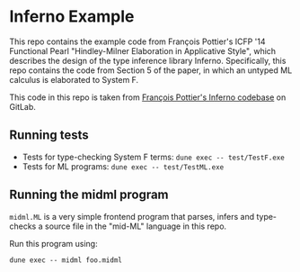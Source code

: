 # Inferno Example

This repo contains the example code from François Pottier's ICFP '14 Functional Pearl "Hindley-Milner Elaboration in Applicative Style", which describes the design of the type inference library Inferno.
Specifically, this repo contains the code from Section 5 of the paper, in which 
an untyped ML calculus is elaborated to System F. 

This code in this repo is taken from [François Pottier's Inferno codebase](https://gitlab.inria.fr/fpottier/inferno/-/tree/master?ref_type=heads) on GitLab. 

## Running tests 

- Tests for type-checking System F terms: `dune exec -- test/TestF.exe`
- Tests for ML programs: `dune exec -- test/TestML.exe`

## Running the midml program
`midml.ML` is a very simple frontend program that parses, infers and
type-checks a source file in the "mid-ML" language in this repo. 

Run this program using:
```ocaml
dune exec -- midml foo.midml
```



